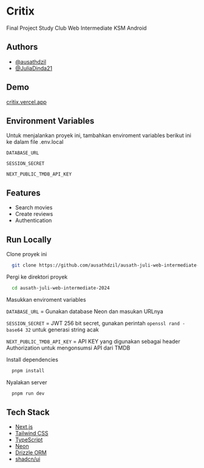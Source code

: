 # Critix

Final Project Study Club Web Intermediate KSM Android

## Authors

- [@ausathdzil](https://www.github.com/ausathdzil)
- [@JuliaDinda21](https://www.github.com/JuliaDinda21)

## Demo

[critix.vercel.app](https://critix.vercel.app)

## Environment Variables

Untuk menjalankan proyek ini, tambahkan enviroment variables berikut ini ke dalam file .env.local

`DATABASE_URL`

`SESSION_SECRET`

`NEXT_PUBLIC_TMDB_API_KEY`

## Features

- Search movies
- Create reviews
- Authentication

## Run Locally

Clone proyek ini

```bash
  git clone https://github.com/ausathdzil/ausath-juli-web-intermediate-2024.git
```

Pergi ke direktori proyek

```bash
  cd ausath-juli-web-intermediate-2024
```

Masukkan enviroment variables

`DATABASE_URL` = Gunakan database Neon dan masukan URLnya

`SESSION_SECRET` = JWT 256 bit secret, gunakan perintah `openssl rand -base64 32` untuk generasi string acak

`NEXT_PUBLIC_TMDB_API_KEY` = API KEY yang digunakan sebagai header Authorization untuk mengonsumsi API dari TMDB

Install dependencies

```bash
  pnpm install
```

Nyalakan server

```bash
  pnpm run dev
```

## Tech Stack

- [Next.js](https://github.com/vercel/next.js)
- [Tailwind CSS](https://github.com/tailwindlabs/tailwindcss)
- [TypeScript](https://github.com/microsoft/TypeScript)
- [Neon](https://github.com/neondatabase/neon)
- [Drizzle ORM](https://github.com/drizzle-team/drizzle-orm)
- [shadcn/ui](https://github.com/shadcn-ui/ui)
